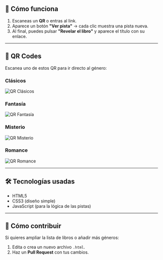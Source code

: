 ## 📖 Cómo funciona

1. Escaneas un **QR** o entras al link.  
2. Aparece un botón **"Ver pista"** → cada clic muestra una pista nueva.  
3. Al final, puedes pulsar **"Revelar el libro"** y aparece el título con su enlace.  

---

## 📸 QR Codes

Escanea uno de estos QR para ir directo al género:

### Clásicos
![QR Clásicos](qr/clasicos.png)

### Fantasía
![QR Fantasía](qr/fantasia.png)

### Misterio
![QR Misterio](qr/misterio.png)

### Romance
![QR Romance](qr/romance.png)

---

## 🛠️ Tecnologías usadas
- HTML5  
- CSS3 (diseño simple)  
- JavaScript (para la lógica de las pistas)  

---

## 🚀 Cómo contribuir
Si quieres ampliar la lista de libros o añadir más géneros:
1. Edita o crea un nuevo archivo `.html`.  
2. Haz un **Pull Request** con tus cambios.  

